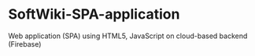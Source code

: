 # SoftWiki-SPA-application
Web application (SPA) using HTML5, JavaScript on cloud-based backend (Firebase)
